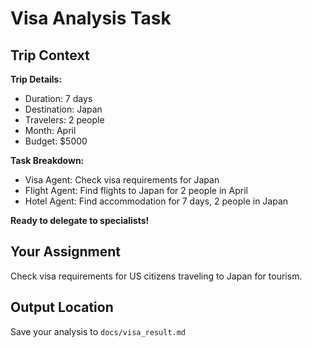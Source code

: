 # Visa Analysis Task

## Trip Context
**Trip Details:**
- Duration: 7 days
- Destination: Japan
- Travelers: 2 people
- Month: April
- Budget: $5000

**Task Breakdown:**
- Visa Agent: Check visa requirements for Japan
- Flight Agent: Find flights to Japan for 2 people in April
- Hotel Agent: Find accommodation for 7 days, 2 people in Japan

**Ready to delegate to specialists!**

## Your Assignment
Check visa requirements for US citizens traveling to Japan for tourism.

## Output Location
Save your analysis to `docs/visa_result.md`
